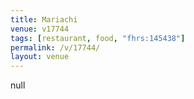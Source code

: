 ```yaml
---
title: Mariachi
venue: v17744
tags: [restaurant, food, "fhrs:145438"]
permalink: /v/17744/
layout: venue
---
```

null